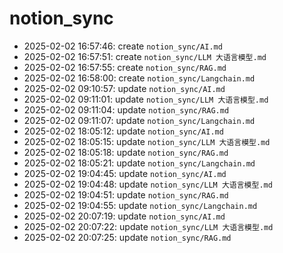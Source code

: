 # notion_sync
- 2025-02-02 16:57:46: create `notion_sync/AI.md`
- 2025-02-02 16:57:51: create `notion_sync/LLM 大语言模型.md`
- 2025-02-02 16:57:55: create `notion_sync/RAG.md`
- 2025-02-02 16:58:00: create `notion_sync/Langchain.md`
- 2025-02-02 09:10:57: update `notion_sync/AI.md`
- 2025-02-02 09:11:01: update `notion_sync/LLM 大语言模型.md`
- 2025-02-02 09:11:04: update `notion_sync/RAG.md`
- 2025-02-02 09:11:07: update `notion_sync/Langchain.md`
- 2025-02-02 18:05:12: update `notion_sync/AI.md`
- 2025-02-02 18:05:15: update `notion_sync/LLM 大语言模型.md`
- 2025-02-02 18:05:18: update `notion_sync/RAG.md`
- 2025-02-02 18:05:21: update `notion_sync/Langchain.md`
- 2025-02-02 19:04:45: update `notion_sync/AI.md`
- 2025-02-02 19:04:48: update `notion_sync/LLM 大语言模型.md`
- 2025-02-02 19:04:51: update `notion_sync/RAG.md`
- 2025-02-02 19:04:55: update `notion_sync/Langchain.md`
- 2025-02-02 20:07:19: update `notion_sync/AI.md`
- 2025-02-02 20:07:22: update `notion_sync/LLM 大语言模型.md`
- 2025-02-02 20:07:25: update `notion_sync/RAG.md`

